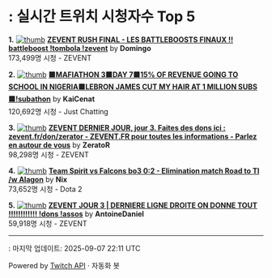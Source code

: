 # : 실시간 트위치 시청자수 Top 5

**1.** [![thumb](https://static-cdn.jtvnw.net/previews-ttv/live_user_domingo-320x180.jpg)](https://twitch.tv/Domingo)
**[ZEVENT RUSH FINAL - LES BATTLEBOOSTS FINAUX !! battleboost !tombola !zevent](https://twitch.tv/Domingo)** by **Domingo**<br>173,499명 시청  - ZEVENT

**2.** [![thumb](https://static-cdn.jtvnw.net/previews-ttv/live_user_kaicenat-320x180.jpg)](https://twitch.tv/KaiCenat)
**[🟪MAFIATHON 3🟪DAY 7🟪15% OF REVENUE GOING TO SCHOOL IN NIGERIA🟪LEBRON JAMES CUT MY HAIR AT 1 MILLION SUBS🟪!subathon](https://twitch.tv/KaiCenat)** by **KaiCenat**<br>120,692명 시청  - Just Chatting

**3.** [![thumb](https://static-cdn.jtvnw.net/previews-ttv/live_user_zerator-320x180.jpg)](https://twitch.tv/ZeratoR)
**[ZEVENT DERNIER JOUR, jour 3. Faites des dons ici : zevent.fr/don/zerator - ZEVENT.FR pour toutes les informations - Parlez en autour de vous](https://twitch.tv/ZeratoR)** by **ZeratoR**<br>98,298명 시청  - ZEVENT

**4.** [![thumb](https://static-cdn.jtvnw.net/previews-ttv/live_user_nix-320x180.jpg)](https://twitch.tv/Nix)
**[Team Spirit vs Falcons bo3 0:2 - Elimination match Road to TI /w Alagon](https://twitch.tv/Nix)** by **Nix**<br>73,652명 시청  - Dota 2

**5.** [![thumb](https://static-cdn.jtvnw.net/previews-ttv/live_user_antoinedaniel-320x180.jpg)](https://twitch.tv/AntoineDaniel)
**[ZEVENT JOUR 3 | DERNIERE LIGNE DROITE ON DONNE TOUT !!!!!!!!!!!! !dons !assos](https://twitch.tv/AntoineDaniel)** by **AntoineDaniel**<br>59,918명 시청  - ZEVENT


---
: 마지막 업데이트: 2025-09-07 22:11 UTC

Powered by [Twitch API](https://dev.twitch.tv/docs/api/reference) · 자동화 봇
